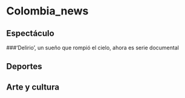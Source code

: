 # Colombia_news
## Espectáculo


###‘Delirio’, un sueño que rompió el cielo, ahora es serie documental




## Deportes
### 

## Arte y cultura
###

## 
